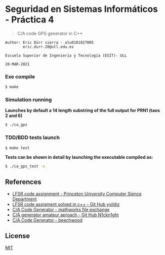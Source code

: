 # Seguridad en Sistemas Informáticos - Práctica 4

> C/A code GPS generator in C++

    Author: Eric Dürr sierra - alu0101027005
            eric.durr.20@ull.edu.es

    Escuela Superior de Ingeniería y Tecnología (ESIT)- ULL

    20-MAR-2021

### **Exe compile**

```bash
$ make
```

### **Simulation running**

**Launches by default a 14 length substring of the full output for PRN1 (taos 2 and 6)**

```bash
$ ./ca_gps
```

### **TDD/BDD tests launch**

```bash
$ make test
```

**Tests can be shown in detail by launching the executable compiled as:**

```bash
$ ./ca_gps_test -s
```

## References

- [LFSR code assignment - Princeton University Computer Sience Department](https://www.cs.princeton.edu/courses/archive/fall11/cos126/assignments/lfsr.html)
- [LFSR code assigment solved in c++ - Git Hub yyildiz ](https://github.com/yyildiz/LFSR-Image-Encoder-Decoder/blob/master/LFSR.cpp)
- [C/A Code Generator - mathworks file exchange](https://es.mathworks.com/matlabcentral/fileexchange/14670-gps-c-a-code-generator)
- [C/A generator amateur aproach - Git Hub N1ckn1ght](https://github.com/N1ckn1ght/cagenerator/blob/main/Source.cpp)
- [C/A Code Generator - beechwood](https://www.beechwood.eu/ca-code-gps-generator/)

## License

[MIT](https://choosealicense.com/licenses/mit/)
